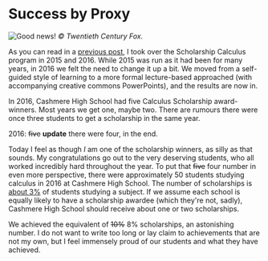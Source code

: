 # Success by Proxy

![Good news!](/static_assets/goodnews.jpg)
*&copy; Twentieth Century Fox.*

As you can read in a [previous post](/blog/scholarship-calculus/),
I took over the Scholarship Calculus program in 2015 and 2016.
While 2015 was run as it had been for many years,
in 2016 we felt the need to change it up a bit.
We moved from a self-guided style of learning to a more formal lecture-based approached (with accompanying creative commons PowerPoints),
and the results are now in.

In 2016, Cashmere High School had five Calculus Scholarship award-winners.
Most years we get one, maybe two.
There are rumours there were once three students
to get a scholarship in the same year.

2016: ~~five~~ **update** there were four, in the end.

Today I feel as though *I* am one of the scholarship winners,
as silly as that sounds.
My congratulations go out to the very deserving students,
who all worked incredibly hard throughout the year.
To put that ~~five~~ four number in even more perspective,
there were approximately 50 students studying calculus in 2016
at Cashmere High School.
The number of scholarships is [about 3%](http://www.nzqa.govt.nz/qualifications-standards/awards/new-zealand-scholarship/) of students studying a subject.
If we assume each school is equally likely to have a scholarship awardee (which they're not, sadly),
Cashmere High School should receive about one or two scholarships.

We achieved the equivalent of ~~10%~~ 8% scholarships,
an astonishing number.
I do not want to write too long or lay claim to achievements that are not my own,
but I feel immensely proud of our students
and what they have achieved.
